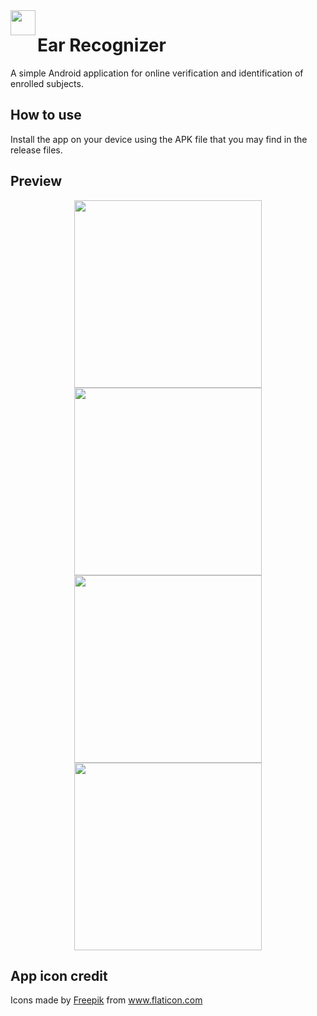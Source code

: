 <img align="left" width="40px" height="40px" src="app/src/main/res/mipmap-hdpi/ear.png">

# Ear Recognizer
A simple Android application for online verification and identification of enrolled subjects.
## How to use
Install the app on your device using the APK file that you may find in the release files.

## Preview
<p align="center" width="100%">
<img src="preview_images/screenshot_1.png" width="300px">
<img src="preview_images/screenshot_2.png" width="300px">
<img src="preview_images/screenshot_3.png" width="300px">
<img src="preview_images/screenshot_4.png" width="300px">
</p>

## App icon credit
Icons made by <a href="https://www.freepik.com" title="Freepik">Freepik</a> from <a href="https://www.flaticon.com/" title="Flaticon">www.flaticon.com</a>
